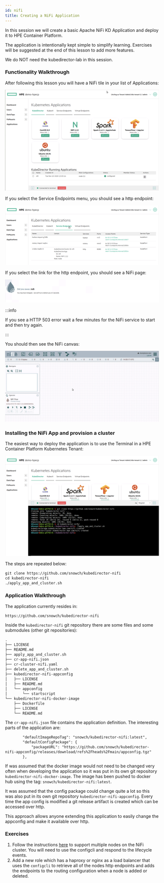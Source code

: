 ```yaml
---
id: nifi 
title: Creating a NiFi Application
---
```


In this session we will create a basic Apache NiFi KD Application and deploy it to HPE Container Platform.

The application is intentionally kept simple to simplify learning.  Exercises will be suggested at the end of this lesson to add more features.

We do NOT need the kubedirector-lab in this session.

### Functionality Walkthrough

After following this lesson you will have a NiFi tile in your list of Applications:

![NiFi Tile](/img/nifi_tile.png)

If you select the Service Endpoints menu, you should see a http endpoint: 

![NiFi Service](/img/nifi_service.png)

If you select the link for the http endpoint, you should see a NiFi page:

![NiFi Link](/img/nifi_link.png)

:::info

If you see a HTTP 503 error wait a few minutes for the NiFi service to start and then try again.

:::

You should then see the NiFi canvas:

![NiFi Canvas](/img/nifi_canvas.png)

### Installing the NiFi App and provision a cluster

The easiest way to deploy the application is to use the Terminal in a HPE Container Platform Kubernetes Tenant:

![NiFi Install](/img/nifi_install.png)

The steps are repeated below:

```
git clone https://github.com/snowch/kubedirector-nifi
cd kubedirector-nifi
./apply_app_and_cluster.sh
```

### Application Walkthrough

The application currently resides in:

```
https://github.com/snowch/kubedirector-nifi
```

Inside the `kubedirector-nifi` git repository there are some files and some submodules (other git repositories):

```
.
├── LICENSE
├── README.md
├── apply_app_and_cluster.sh
├── cr-app-nifi.json
├── cr-cluster-nifi.yaml
├── delete_app_and_cluster.sh
├── kubedirector-nifi-appconfig
│   ├── LICENSE
│   ├── README.md
│   └── appconfig
│       └── startscript
└── kubedirector-nifi-docker-image
    ├── Dockerfile
    ├── LICENSE
    └── README.md
```

The `cr-app-nifi.json` file contains the application definition.  The interesting parts of the application are:

```
        "defaultImageRepoTag": "snowch/kubedirector-nifi:latest",
        "defaultConfigPackage": {
            "packageURL": "https://github.com/snowch/kubedirector-nifi-appconfig/releases/download/refs%2Fheads%2Fmain/appconfig.tgz"
        },
```

If was assumed that the docker image would not need to be changed very often when developing the application so it was put in its own git repository `kubedirector-nifi-docker-image`.   The image has been pushed to docker hub using the tag: `snowch/kubedirector-nifi:latest`.

It was assumed that the config package could change quite a lot so this was also put in its own git repository `kubedirector-nifi-appconfig`.  Every time the app config is modified a git release artifact is created which can be accessed over http.

This approach allows anyone extending this application to easily change the appconfig and make it available over http.

### Exercises

 1. Follow the instructions [here](https://pierrevillard.com/2016/08/13/apache-nifi-1-0-0-cluster-setup/) to support multiple nodes on the NiFi cluster.  You will need to use the configcli and respond to the lifecycle events.
 2. Add a new role which has a haproxy or nginx as a load balancer that uses the `configcli` to retrieve all of the nodes http endpoints and adds the endpoints to the routing configuration when a node is added or deleted.
